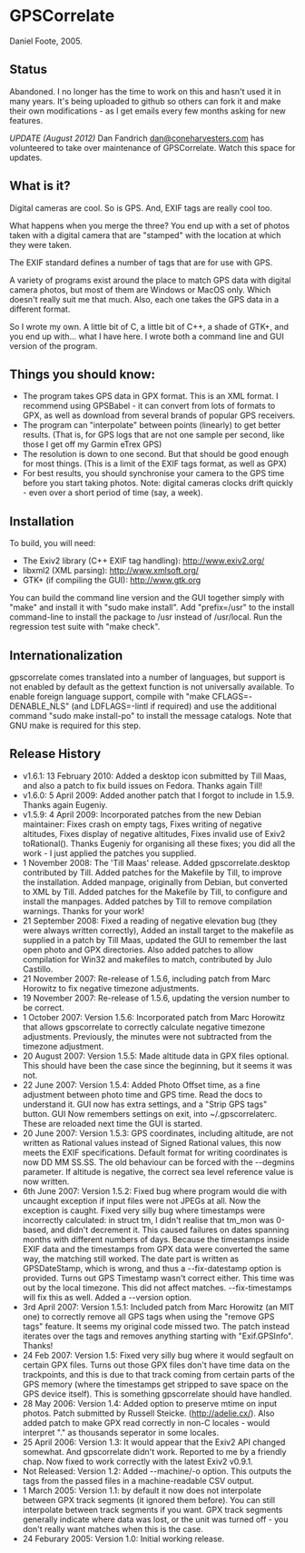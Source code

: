# GPSCorrelate

Daniel Foote, 2005.

## Status

Abandoned. I no longer has the time to work on this and hasn't used it in many years. It's being uploaded to github so others can fork it and make their own modifications - as I get emails every few months asking for new features.

*UPDATE (August 2012)* Dan Fandrich <dan@coneharvesters.com> has
volunteered to take over maintenance of GPSCorrelate. Watch this space
for updates.

## What is it?

Digital cameras are cool. So is GPS. And, EXIF tags are really cool too.

What happens when you merge the three? You end up with a set of photos taken with a digital camera that are "stamped" with the location at which they were taken.

The EXIF standard defines a number of tags that are for use with GPS.

A variety of programs exist around the place to match GPS data with digital camera photos, but most of them are Windows or MacOS only. Which doesn't really suit me that much. Also, each one takes the GPS data in a different format.

So I wrote my own. A little bit of C, a little bit of C++, a shade of GTK+, and you end up with... what I have here. I wrote both a command line and GUI version of the program.

## Things you should know:

* The program takes GPS data in GPX format. This is an XML format. I recommend using GPSBabel - it can convert from lots of formats to GPX, as well as download from several brands of popular GPS receivers.
* The program can "interpolate" between points (linearly) to get better results. (That is, for  GPS logs that are not one sample per second, like those I get off my Garmin eTrex GPS)
* The resolution is down to one second. But that should be good enough for most things. (This is a limit of the EXIF tags format, as well as GPX)
* For best results, you should synchronise your camera to the GPS time before you start taking photos. Note: digital cameras clocks drift quickly - even over a short period of time (say, a week).

## Installation

To build, you will need:

* The Exiv2 library (C++ EXIF tag handling): http://www.exiv2.org/
* libxml2 (XML parsing): http://www.xmlsoft.org/
* GTK+ (if compiling the GUI): http://www.gtk.org

You can build the command line version and the GUI together simply with
"make" and install it with "sudo make install". Add "prefix=/usr" to the
install command-line to install the package to /usr instead of /usr/local.
Run the regression test suite with "make check".

## Internationalization

gpscorrelate comes translated into a number of languages, but support is not
enabled by default as the gettext function is not universally available.
To enable foreign language support, compile with
"make CFLAGS=-DENABLE_NLS" (and LDFLAGS=-lintl if required) and use the
additional command "sudo make install-po" to install the message catalogs.
Note that GNU make is required for this step.

## Release History

* v1.6.1: 13 February 2010: Added a desktop icon submitted by Till Maas, and also a patch to fix build issues on Fedora. Thanks again Till!
* v1.6.0: 5 April 2009: Added another patch that I forgot to include in 1.5.9. Thanks again Eugeniy.
* v1.5.9: 4 April 2009: Incorporated patches from the new Debian maintainer: Fixes crash on empty tags, Fixes writing of negative altitudes, Fixes display of negative altitudes, Fixes invalid use of Exiv2 toRational(). Thanks Eugeniy for organising all these fixes; you did all the work - I just applied the patches you supplied.
* 1 November 2008: The 'Till Maas' release. Added gpscorrelate.desktop contributed by Till. Added patches for the Makefile by Till, to improve the installation. Added manpage, originally from Debian, but converted to XML by Till. Added patches for the Makefile by Till, to configure and install the manpages. Added patches by Till to remove compilation warnings. Thanks for your work!
* 21 September 2008: Fixed a reading of negative elevation bug (they were always written correctly), Added an install target to the makefile as supplied in a patch by Till Maas, updated the GUI to remember the last open photo and GPX directories. Also added patches to allow compilation for Win32 and makefiles to match, contributed by Julo Castillo.
* 21 November 2007: Re-release of 1.5.6, including patch from Marc Horowitz to fix negative timezone adjustments.
* 19 November 2007: Re-release of 1.5.6, updating the version number to be correct.
* 1 October 2007: Version 1.5.6: Incorporated patch from Marc Horowitz that allows gpscorrelate to correctly calculate negative timezone adjustments. Previously, the minutes were not subtracted from the timezone adjustment.
* 20 August 2007: Version 1.5.5: Made altitude data in GPX files optional. This should have been the case since the beginning, but it seems it was not.
* 22 June 2007: Version 1.5.4: Added Photo Offset time, as a fine adjustment between photo time and GPS time. Read the docs to understand it. GUI now has extra settings, and a "Strip GPS tags" button. GUI Now remembers settings on exit, into ~/.gpscorrelaterc. These are reloaded next time the GUI is started.
* 20 June 2007: Version 1.5.3: GPS coordinates, including altitude, are not written as Rational values instead of Signed Rational values, this now meets the EXIF specifications. Default format for writing coordinates is now DD MM SS.SS. The old behaviour can be forced with the --degmins parameter. If altitude is negative, the correct sea level reference value is now written.
* 6th June 2007: Version 1.5.2: Fixed bug where program would die with uncaught exception if input files were not JPEGs at all. Now the exception is caught. Fixed very silly bug where timestamps were incorrectly calculated: in struct tm, I didn't realise that tm_mon was 0-based, and didn't decrement it. This caused failures on dates spanning months with different numbers of days. Because the timestamps inside EXIF data and the timestamps from GPX data were converted the same way, the matching still worked. The date part is written as GPSDateStamp, which is wrong, and thus a --fix-datestamp option is provided. Turns out GPS Timestamp wasn't correct either. This time was out by the local timezone. This did not affect matches. --fix-timestamps will fix this as well. Added a --version option.
* 3rd April 2007: Version 1.5.1: Included patch from Marc Horowitz (an MIT one) to correctly remove all GPS tags when using the "remove GPS tags" feature. It seems my original code missed two. The patch instead iterates over the tags and removes anything starting with "Exif.GPSInfo". Thanks!
* 24 Feb 2007: Version 1.5: Fixed very silly bug where it would segfault on certain GPX files. Turns out those GPX files don't have time data on the trackpoints, and this is due to that track coming from certain parts of the GPS memory (where the timestamps get stripped to save space on the GPS device itself). This is something gpscorrelate should have handled.
* 28 May 2006: Version 1.4: Added option to preserve mtime on input photos. Patch submitted by Russell Steicke. (http://adelie.cx/). Also added patch to make GPX read correctly in non-C locales - would interpret "." as thousands seperator in some locales.
* 25 April 2006: Version 1.3: It would appear that the Exiv2 API changed somewhat. And gpscorrelate didn't work. Reported to me by a friendly chap. Now fixed to work correctly with the latest Exiv2 v0.9.1.
* Not Released: Version 1.2: Added --machine/-o option. This outputs the tags from the passed files in a machine-readable CSV output.
* 1 March 2005: Version 1.1: by default it now does not interpolate between GPX track segments (it ignored them before). You can still interpolate between track segments if you want. GPX track segments generally indicate where data was lost, or the unit was turned off - you don't really want matches when this is the case.
* 24 Feburary 2005: Version 1.0: Initial working release.
